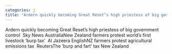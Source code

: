 ```yaml
---
categories: j
title: "Ardern quickly becoming Great Reset’s high priestess of big government control  Sky News Australia"
---
```

Ardern quickly becoming Great Reset’s high priestess of big government control&nbsp;&nbsp;Sky News AustraliaNew Zealand farmers protest world’s first livestock ‘burp tax’&nbsp;&nbsp;Al Jazeera EnglishNZ farmers protest agricultural emissions tax&nbsp;&nbsp;ReutersThe ‘burp and fart’ tax New Zealand 